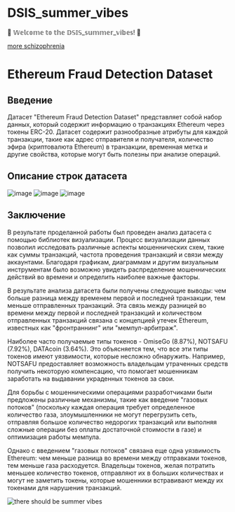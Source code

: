 # DSIS_summer_vibes

🍋 𝕎𝕖𝕝𝕔𝕠𝕞𝕖 𝕥𝕠 𝕥𝕙𝕖 𝔻𝕊𝕀𝕊_𝕤𝕦𝕞𝕞𝕖𝕣_𝕧𝕚𝕓𝕖𝕤! 🍋

[more schizophrenia](https://enamorak.notion.site/DSIS-Summer-Vibes-e3da7dd6fc2444809e0b74a4d66b4326?pvs=4)

# Ethereum Fraud Detection Dataset

## Введение
Датасет "Ethereum Fraud Detection Dataset" представляет собой набор данных, который содержит информацию о транзакциях Ethereum через токены ERC-20. Датасет содержит разнообразные атрибуты для каждой транзакции, такие как адрес отправителя и получателя, количество эфира (криптовалюта Ethereum) в транзакции, временная метка и другие свойства, которые могут быть полезны при анализе операций.

## Описание строк датасета
![image](https://github.com/enamorak/DSIS_summer_vibes/assets/89980544/785f971f-8703-4cbc-8398-5b54945de1c1)
![image](https://github.com/enamorak/DSIS_summer_vibes/assets/89980544/fbb41e8c-93a5-47a4-8707-1b2d45ccefac)
![image](https://github.com/enamorak/DSIS_summer_vibes/assets/89980544/4d8432f3-fc45-4438-86da-ec5e044d81f4)


## Заключение
В результате проделанной работы был проведен анализ датасета с помощью библиотек визуализации. Процесс визуализации данных позволил исследовать различные аспекты мошеннических схем, такие как суммы транзакций, частота проведения транзакций и связи между аккаунтами. Благодаря графикам, диаграммам и другим визуальным инструментам было возможно увидеть распределение мошеннических действий во времени и определить наиболее важные факторы.

В результате анализа датасета были получены следующие выводы: чем больше разница между временем первой и последней транзакции, тем меньше отправленных транзакций. Эта связь между разницей во времени между первой и последней транзакций и количеством отправленных транзакций связана с концепцией утечек Ethereum, известных как "фронтраннинг" или "мемпул-арбитраж".

Наиболее часто получаемые типы токенов - OmiseGo (8.87%), NOTSAFU (7.92%), DATAcoin (3.64%). Это объясняется тем, что все эти типы токенов имеют уязвимости, которые несложно обнаружить. Например, NOTSAFU предоставляет возможность владельцам утраченных средств получить некоторую компенсацию, что помогает мошенникам заработать на выдавании украденных токенов за свои.

Для борьбы с мошенническими операциями разработчиками были предложены различные механизмы, такие как введение "газовых потоков" (поскольку каждая операция требует определенное количество газа, злоумышленники не могут перегрузить сеть, отправляя большое количество недорогих транзакций или выполняя сложные операции без оплаты достаточной стоимости в газе) и оптимизация работы мемпула.

Однако с введением "газовых потоков" связана еще одна уязвимость Ethereum: чем меньше разница во времени между отправками токенов, тем меньше газа расходуется. Владельцы токенов, желая потратить меньшее количество токенов, отправляют их в больших количествах и могут не заметить токены, которые мошенники встравивают между их токенами для нарушения транзакций.

![there should be summer vibes](https://get.wallhere.com/photo/sunlight-sunset-sea-bay-nature-shore-sand-reflection-long-exposure-beach-sunrise-evening-morning-coast-Sun-horizon-dusk-cloud-dawn-ocean-wave-3840x2160-px-afterglow-body-of-water-wind-wave-510909.jpg)
